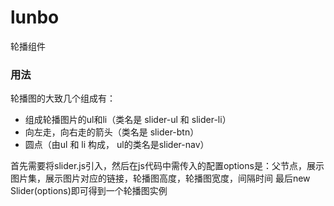 # lunbo
轮播组件

### 用法
轮播图的大致几个组成有：
 - 组成轮播图片的ul和li（类名是 slider-ul 和 slider-li）
 - 向左走，向右走的箭头（类名是 slider-btn）
 - 圆点（由ul 和 li 构成， ul的类名是slider-nav）
 
首先需要将slider.js引入，然后在js代码中需传入的配置options是：父节点，展示图片集，展示图片对应的链接，轮播图高度，轮播图宽度，间隔时间
最后new Slider(options)即可得到一个轮播图实例

